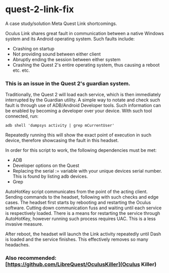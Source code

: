 ﻿# quest-2-link-fix

A case study/solution Meta Quest Link shortcomings.

Oculus Link shares great fault in communication between a native Windows system and its Android operating system. Such faults include:

* Crashing on startup
* Not providing sound between either client
* Abruptly ending the session between either system
* Crashing the Quest 2's entire operating system, thus causing a reboot
etc. etc.

### This is an issue in the Quest 2's guardian system.

Traditionally, the Quest 2 will load each service, which is then immediately interrupted by the Guardian utility. A simple way to notate and check such fault is through use of ADB/Android Developer tools. Such information can be enabled by becoming a developer over your device. With such tool connected, run:

```adb shell 'dumpsys activity | grep mCurrentUser'```

Repeatedly running this will show the exact point of execution in such device, therefore showcasing the fault in this headset.

In order for this script to work, the following dependencies must be met:
* ADB
* Developer options on the Quest
* Replacing the serial := variable with your unique devices serial number. This is found by listing adb devices.
* Grep

AutoHotKey script communicates from the point of the acting client. Sending commands to the headset, following with such checks and edge cases. The headset first starts by rebooting and restarting the Oculus software. Cutting down communication fuss and waiting until each service is respectively loaded. There is a means for restarting the service through AutoHotKey, however running such process requires UAC. This is a less invasive measure.

After reboot, the headset will launch the Link activity repeatedly until Dash is loaded and the service finishes. This effectively removes so many headaches.

### Also recommended: [https://github.com/LibreQuest/OculusKiller](Oculus Killer)
